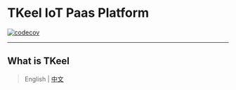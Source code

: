 # TKeel IoT Paas Platform

[![codecov](https://codecov.io/gh/xujielong/demo/branch/master/graph/badge.svg?token=MR6NSOHHA9)](https://codecov.io/gh/xujielong/demo)


----

## What is TKeel

> English | [中文](README_zh.md)
